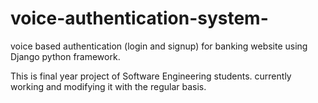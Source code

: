 # voice-authentication-system-
voice based authentication (login and signup) for banking website using Django python framework.

This is final year project of Software Engineering students.
currently working and modifying it with the regular basis.
